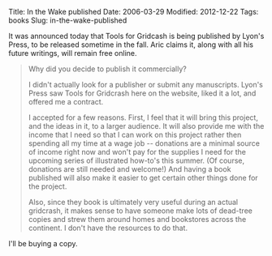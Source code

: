 Title: In the Wake published
Date: 2006-03-29
Modified: 2012-12-22
Tags: books
Slug: in-the-wake-published

It was announced today that Tools for Gridcash is being published by Lyon's Press, to be released sometime in the fall. Aric claims it, along with all his future writings, will remain free online.

<blockquote>Why did you decide to publish it commercially?

I didn't actually look for a publisher or submit any manuscripts. Lyon's Press saw Tools for Gridcrash here on the website, liked it a lot, and offered me a contract.

I accepted for a few reasons. First, I feel that it will bring this project, and the ideas in it, to a larger audience. It will also provide me with the income that I need so that I can work on this project rather then spending all my time at a wage job -- donations are a minimal source of income right now and won't pay for the supplies I need for the upcoming series of illustrated how-to's this summer. (Of course, donations are still needed and welcome!) And having a book published will also make it easier to get certain other things done for the project.

Also, since they book is ultimately very useful during an actual gridcrash, it makes sense to have someone make lots of dead-tree copies and strew them around homes and bookstores across the continent. I don't have the resources to do that.</blockquote>

I'll be buying a copy.

